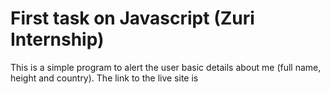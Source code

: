 # First task on Javascript (Zuri Internship)

This is a simple program to alert the user basic details about me (full name, height and country).
The link to the live site is
